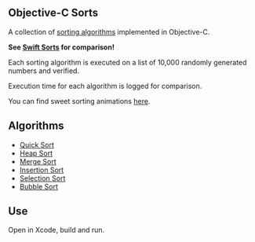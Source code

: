 ## Objective-C Sorts

A collection of [sorting algorithms](http://xkcd.com/1185/) implemented in Objective-C.

**See [Swift Sorts](https://github.com/jessesquires/swift-sorts) for comparison!**

Each sorting algorithm is executed on a list of 10,000 randomly generated numbers and verified.

Execution time for each algorithm is logged for comparison.

You can find sweet sorting animations [here](http://www.sorting-algorithms.com).

## Algorithms

* [Quick Sort](http://en.wikipedia.org/wiki/Quicksort)
* [Heap Sort](http://en.wikipedia.org/wiki/Heapsort)
* [Merge Sort](http://en.wikipedia.org/wiki/Merge_sort)
* [Insertion Sort](http://en.wikipedia.org/wiki/Insertion_sort)
* [Selection Sort](http://en.wikipedia.org/wiki/Selection_sort)
* [Bubble Sort](http://en.wikipedia.org/wiki/Bubble_sort)

## Use

Open in Xcode, build and run.
